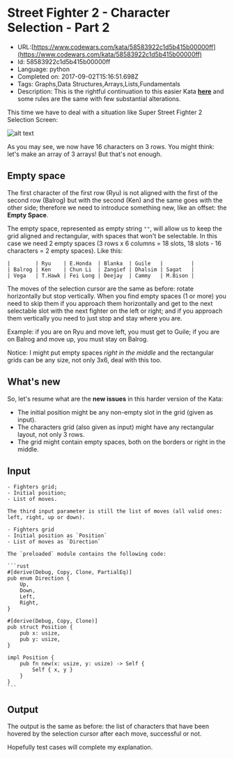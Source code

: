 # Street Fighter 2 - Character Selection - Part 2

 - URL:[https://www.codewars.com/kata/58583922c1d5b415b00000ff](https://www.codewars.com/kata/58583922c1d5b415b00000ff)
 - Id: 58583922c1d5b415b00000ff
 - Language: python
 - Completed on: 2017-09-02T15:16:51.698Z
 - Tags: Graphs,Data Structures,Arrays,Lists,Fundamentals
 - Description:
This is the rightful continuation to this easier Kata [**here**](https://www.codewars.com/kata/5853213063adbd1b9b0000be) and some rules are the same with few substantial alterations.

This time we have to deal with a situation like Super Street Fighter 2 Selection Screen:

![alt text](https://images.duckduckgo.com/iu/?u=http%3A%2F%2Fwww.vizzed.com%2Fvizzedboard%2Fretro%2Fuser_screenshots%2Fsaves40%2F409292%2FGENESIS--Super%2520Street%2520Fighter%2520II%2520%2520The%2520New%2520Challengers_Jul2%252019_26_37.png&f=1 "Super Street Fighter 2 Character Selection")

As you may see, we now have 16 characters on 3 rows. You might think: let's make an array of 3 arrays! But that's not enough. 

## Empty space

The first character of the first row (Ryu) is not aligned with the first of the second row (Balrog) but with the second (Ken) and the same goes with the other side; therefore we need to introduce something new, like an offset: the **Empty Space**.

The empty space, represented as empty string `""`, will allow us to keep the grid aligned and rectangular, with spaces that won't be selectable.
In this case we need 2 empty spaces (3 rows x 6 columns = 18 slots, 18 slots - 16 characters = 2 empty spaces). Like this:
```
|        | Ryu    | E.Honda  | Blanka  | Guile   |         |
| Balrog | Ken    | Chun Li  | Zangief | Dhalsim | Sagat   |
| Vega   | T.Hawk | Fei Long | Deejay  | Cammy   | M.Bison |
```
The moves of the selection cursor are the same as before: rotate horizontally but stop vertically.
When you find empty spaces (1 or more) you need to skip them if you approach them horizontally and get to the next selectable slot with the next fighter on the left or right; and if you approach them vertically you need to just stop and stay where you are.

Example: if you are on Ryu and move left, you must get to Guile; if you are on Balrog and move up, you must stay on Balrog.

Notice: I might put empty spaces *right in the middle* and the rectangular grids can be any size, not only 3x6, deal with this too.

## What's new

So, let's resume what are the **new issues** in this harder version of the Kata:

- The initial position might be any non-empty slot in the grid (given as input).
- The characters grid (also given as input) might have any rectangular layout, not only 3 rows.
- The grid might contain empty spaces, both on the borders or right in the middle.

## Input

~~~if-not:rust
- Fighters grid;
- Initial position;
- List of moves.

The third input parameter is still the list of moves (all valid ones: left, right, up or down).
~~~

~~~if:rust
- Fighters grid
- Initial position as `Position`
- List of moves as `Direction`

The `preloaded` module contains the following code:

```rust
#[derive(Debug, Copy, Clone, PartialEq)]
pub enum Direction {
    Up,
    Down,
    Left,
    Right,
}

#[derive(Debug, Copy, Clone)]
pub struct Position {
    pub x: usize,
    pub y: usize,
}

impl Position {
    pub fn new(x: usize, y: usize) -> Self {
        Self { x, y }
    }
}
```
~~~

## Output

The output is the same as before: the list of characters that have been hovered by the selection cursor after each move, successful or not.

Hopefully test cases will complete my explanation.



